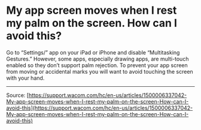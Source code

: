# My app screen moves when I rest my palm on the screen. How can I avoid this?

Go to “Settings/” app on your iPad or iPhone and disable “Multitasking Gestures.” However, some apps, especially drawing apps, are multi-touch enabled so they don’t support palm rejection. To prevent your app screen from moving or accidental marks you will want to avoid touching the screen with your hand.

---
Source: [https://support.wacom.com/hc/en-us/articles/1500006337042-My-app-screen-moves-when-I-rest-my-palm-on-the-screen-How-can-I-avoid-this](https://support.wacom.com/hc/en-us/articles/1500006337042-My-app-screen-moves-when-I-rest-my-palm-on-the-screen-How-can-I-avoid-this)
